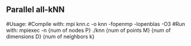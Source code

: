 ## Parallel all-kNN
#Usage:
#Compile with:
mpi knn.c -o knn -fopenmp -lopenblas -O3
#Run with:
mpiexec -n {num of nodes P} ./knn {num of points M} {num of dimensions D} {num of neighbors k}
